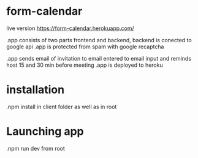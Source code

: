 # form-calendar

live version https://form-calendar.herokuapp.com/

.app consists of two parts frontend and backend, backend is conected to google api
.app is protected from spam with google recaptcha

.app sends email of invitation to email entered to email input and reminds host 15 and 30 min before meeting
.app is deployed to heroku

# installation

.npm install in client folder as well as in root

# Launching app

.npm run dev from root


